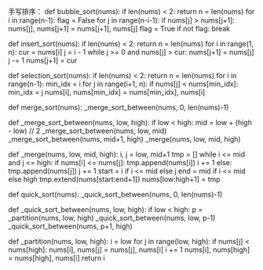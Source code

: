 手写排序：
def bubble_sort(nums):
    if len(nums) < 2:
        return
    n = len(nums)
    for i in range(n-1):
        flag = False
        for j in range(n-i-1):
            if nums[j] > nums[j+1]:
                nums[j], nums[j+1] = nums[j+1], nums[j]
                flag = True
        if not flag:
            break

def insert_sort(nums):
    if len(nums) < 2:
        return
    n = len(nums)
    for i in range(1, n):
        cur = nums[i]
        j = i - 1
        while j >= 0 and nums[j] > cur:
            nums[j+1] = nums[j]
            j -= 1
        nums[j+1] = cur

def selection_sort(nums):
    if len(nums) < 2:
        return
    n = len(nums)
    for i in range(n-1):
        min_idx = i
        for j in range(i+1, n):
            if nums[j] < nums[min_idx]:
                min_idx = j
        nums[i], nums[min_idx] = nums[min_idx], nums[i]
    
def merge_sort(nums):
    _merge_sort_between(nums, 0, len(nums)-1)

def _merge_sort_between(nums, low, high):
    if low < high:
        mid = low + (high - low) // 2
        _merge_sort_between(nums, low, mid)
        _merge_sort_between(nums, mid+1, high)
        _merge(nums, low, mid, high)

def _merge(nums, low, mid, high):
    i, j = low, mid+1
    tmp = []
    while i <= mid and j <= high:
        if nums[i] <= nums[j]:
            tmp.append(nums[i])
            i += 1
        else:
            tmp.append(nums[j])
            j += 1
    start = i if i <= mid else j
    end = mid if i <= mid else high
    tmp.extend(nums[start:end+1])
    nums[low:high+1] = tmp

def quick_sort(nums):
    _quick_sort_between(nums, 0, len(nums)-1)

def _quick_sort_between(nums, low, high):
    if low < high:
        p = _partition(nums, low, high)
        _quick_sort_between(nums, low, p-1)
        _quick_sort_between(nums, p+1, high)

def _partition(nums, low, high):
    i = low
    for j in range(low, high):
        if nums[j] < nums[high]:
            nums[i], nums[j] = nums[j], nums[i]
            i += 1
    nums[i], nums[high] = nums[high], nums[i]
    return i
